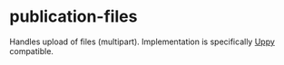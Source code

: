 # publication-files

Handles upload of files (multipart). Implementation is specifically [Uppy](https://uppy.io/) compatible.